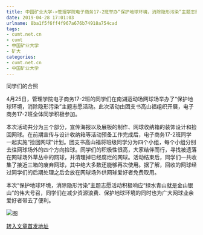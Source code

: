 ```yaml
---
title: 中国矿业大学->管理学院电子商务17-2班举办“保护地球环境，消除隐形污染”主题志愿活动 | cumt.net.cn
date: 2019-04-28 17:01:03
urlname: 8ba1f5f6ff4f967a676b74918a754cad
tags: 
- cumt.net.cn
- cumt
- 中国矿业大学
- 矿大
categories:
- cumt.net.cn
- 中国矿业大学
---
```


同学们的合照

4月25日，管理学院电子商务17-2班的同学们在南湖运动场网球场举办了“保护地球环境，消除隐形污染”主题志愿活动。此次活动由团支书高山福组织开展，电子商务17-2班全体同学积极参加。

本次活动共分为三个部分，宣传海报以及展板的制作、网球收纳箱的装饰设计和捡回网球。在前期宣传与设计收纳箱等活动预备工作完成后，电子商务17-2班同学一起实施“捡回网球”计划。团支书高山福将班级同学分为四个小组，每个小组分别去往网球场外的四个方向捡球。同学们的积极性很高，大家结伴而行，寻找被遗落在网球场外草丛中的网球，并清理掉已经腐烂的网球。活动结束后，同学们一共收集了接近三箱的废弃网球，其中绝大多数还能够再次使用。据了解，回收的网球经过同学们的后期处理之后会放在网球场外供网球爱好者免费取用。

本次“保护地球环境，消除隐形污染”主题志愿活动积极响应“绿水青山就是金山银山”的伟大号召，同学们在减少资源浪费、保护地球环境的同时也为广大网球业余爱好者带去了便利。

![图](http://xwzx.cumt.edu.cn/_upload/article/images/ed/e4/982fc6ba40079077c0e578764be7/89dce3fd-5f49-4247-8e56-50daf77a59e3.jpg)

[转入文章首发地址](http://xwzx.cumt.edu.cn/f8/1e/c523a522270/page.htm)
